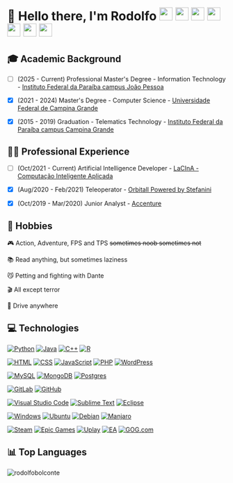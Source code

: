 # 👋 Hello there, I'm Rodolfo <a href="https://bolconte.wordpress.com" target="_blank"><img src="https://encrypted-tbn0.gstatic.com/images?q=tbn:ANd9GcSiQqvP9mSAN_KNxZlbvD9VT-yl4Vf_PuT6Cw&s" width="30" height="30"/></a> <a href="https://linkedin.com/in/bolconte" target="_blank"><img src="https://cdn.worldvectorlogo.com/logos/linkedin-icon.svg" width="30" height="30"/></a> <a href="http://lattes.cnpq.br/0431132751476325" target="_blank"><img src="https://www.ufpb.br/ppgs/contents/imagens/logo-lattes.png/@@images/image.png" width="30" height="30"/></a> <a href="https://t.me/bolconte" target="_blank"><img src="https://cdn.worldvectorlogo.com/logos/telegram-2019-logo.svg" width="30" height="30"/></a> <a href="https://facebook.com/rbolconte" target="_blank"><img src="https://cdn.worldvectorlogo.com/logos/facebook-2020-1-1.svg" width="30" height="30"/></a> <a href="https://instagram.com/bolconte" target="_blank"><img src="https://cdn3.iconfinder.com/data/icons/popular-services-brands/512/instagram-512.png" width="30" height="30"/></a> <a href="https://www.skoob.com.br/usuario/8048131" target="_blank"><img src="https://th.bing.com/th/id/R.e709dd75231f06cbd4fb01ce893c7dab?rik=%2bpiMbe2RbmYNVg&riu=http%3a%2f%2f4.bp.blogspot.com%2f-GetRn8_seb0%2fVbqoAHCYDdI%2fAAAAAAAAC3E%2fbtFK4NkJthE%2fs1600%2fskoob.png&ehk=AVFYsCAwVfY2UtswcHtV9HWcTm75mHVtFANreCf%2fZR8%3d&risl=&pid=ImgRaw&r=0" width="30" height="30"/></a>

## 🎓 Academic Background
- [ ] (2025 - Current) Professional Master's Degree - Information Technology - <a href="https://estudante.ifpb.edu.br/cursos/195/" target="_blank">Instituto Federal da Paraíba campus João Pessoa</a>

- [X] (2021 - 2024) Master's Degree - Computer Science - <a href="https://www.computacao.ufcg.edu.br/mestrado-e-doutorado" target="_blank">Universidade Federal de Campina Grande</a>

- [X] (2015 - 2019) Graduation - Telematics Technology - <a href="https://estudante.ifpb.edu.br/cursos/27/" target="_blank">Instituto Federal da Paraíba campus Campina Grande</a>

## 👨‍💻 Professional Experience

- [ ] (Oct/2021 - Current) Artificial Intelligence Developer - <a href="https://lacina.computacao.ufcg.edu.br/home" target="_blank">LaCInA - Computação Inteligente Aplicada</a>

- [X] (Aug/2020 - Feb/2021) Teleoperator - <a href="https://orbitall.com.br/" target="_blank">Orbitall Powered by Stefanini</a>

- [X] (Oct/2019 - Mar/2020) Junior Analyst - <a href="https://www.accenture.com/" target="_blank">Accenture</a>

## 🎢 Hobbies

🎮 Action, Adventure, FPS and TPS ~~sometimes noob sometimes not~~

📚 Read anything, but sometimes laziness

😼 Petting and fighting with Dante

🎬 All except terror

🚗 Drive anywhere

## 💻 Technologies

[![Python](https://img.shields.io/badge/Python-3776AB?logo=python&logoColor=fff)](#) [![Java](https://img.shields.io/badge/Java-%23ED8B00.svg?logo=openjdk&logoColor=white)](#) [![C++](https://img.shields.io/badge/C++-%2300599C.svg?logo=c%2B%2B&logoColor=white)](#) [![R](https://img.shields.io/badge/R-%23276DC3.svg?logo=r&logoColor=white)](#)

[![HTML](https://img.shields.io/badge/HTML-%23E34F26.svg?logo=html5&logoColor=white)](#) [![CSS](https://img.shields.io/badge/CSS-1572B6?logo=css3&logoColor=fff)](#) [![JavaScript](https://img.shields.io/badge/JavaScript-F7DF1E?logo=javascript&logoColor=000)](#) [![PHP](https://img.shields.io/badge/php-%23777BB4.svg?&logo=php&logoColor=white)](#) [![WordPress](https://img.shields.io/badge/WordPress-%2321759B.svg?logo=wordpress&logoColor=white)](#)

[![MySQL](https://img.shields.io/badge/MySQL-4479A1?logo=mysql&logoColor=fff)](#) [![MongoDB](https://img.shields.io/badge/MongoDB-%234ea94b.svg?logo=mongodb&logoColor=white)](#) [![Postgres](https://img.shields.io/badge/Postgres-%23316192.svg?logo=postgresql&logoColor=white)](#)

[![GitLab](https://img.shields.io/badge/GitLab-FC6D26?logo=gitlab&logoColor=fff)](#) [![GitHub](https://img.shields.io/badge/GitHub-%23121011.svg?logo=github&logoColor=white)](#)

[![Visual Studio Code](https://custom-icon-badges.demolab.com/badge/Visual%20Studio%20Code-0078d7.svg?logo=vsc&logoColor=white)](#) [![Sublime Text](https://img.shields.io/badge/Sublime%20Text-%23575757.svg?logo=sublime-text&logoColor=important)](#) [![Eclipse](https://img.shields.io/badge/Eclipse-FE7A16.svg?logo=Eclipse&logoColor=white)](#)

[![Windows](https://custom-icon-badges.demolab.com/badge/Windows-0078D6?logo=windows11&logoColor=white)](#) [![Ubuntu](https://img.shields.io/badge/Ubuntu-E95420?logo=ubuntu&logoColor=white)](#) [![Debian](https://img.shields.io/badge/Debian-A81D33?logo=debian&logoColor=fff)](#) [![Manjaro](https://img.shields.io/badge/Manjaro-35BF5C?logo=manjaro&logoColor=fff)](#)

[![Steam](https://img.shields.io/badge/Steam-%23000000.svg?logo=steam&logoColor=white)](#) [![Epic Games](https://img.shields.io/badge/Epic%20Games-%23313131.svg?logo=epicgames&logoColor=white)](#) [![Uplay](https://img.shields.io/badge/Uplay-black?logo=ubisoft)](#) [![EA](https://img.shields.io/badge/EA-%23000000.svg?logo=ea&logoColor=white)](#) [![GOG.com](https://img.shields.io/badge/GOG.com-86328A?logo=gogdotcom&logoColor=fff)](#)

## 📊 Top Languages

<img src="https://github-readme-stats.vercel.app/api/top-langs/?username=rodolfobolconte&layout=compact" alt="rodolfobolconte" />
